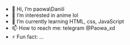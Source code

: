 - 👋 Hi, I’m paowa\Daniil
- 👀 I’m interested in anime lol
- 🌱 I’m currently learning HTML, css, JavaScript
- 📫 How to reach me: telegram @Paowa_xd
- ⚡ Fun fact: ...


<!---
paowaa/paowaa is a ✨ special ✨ repository because its `README.md` (this file) appears on your GitHub profile.
You can click the Preview link to take a look at your changes.
--->
